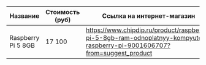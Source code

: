 
| Название           | Стоимость (руб) | Ссылка на интернет-магазин                                                                                               |
| ------------------ | --------------- | ------------------------------------------------------------------------------------------------------------------------ |
| Raspberry Pi 5 8GB | 17 100          | https://www.chipdip.ru/product/raspberry-pi-5-8gb-ram-odnoplatnyy-kompyuter-raspberry-pi-9001606707?from=suggest_product |
